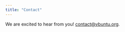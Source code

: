 ```yaml
---
title: "Contact"
---
```


We are excited to hear from you! [contact@vbuntu.org](mailto:@vbuntu.org).

